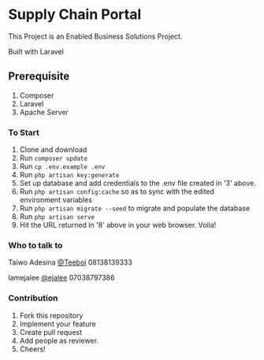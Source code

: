# Supply Chain Portal

This Project is an Enabled Business Solutions Project.

Built with Laravel

## Prerequisite

1. Composer
2. Laravel
3. Apache Server

### To Start

1. Clone and download
2. Run `composer update`
3. Run `cp .env.example .env`
4. Run `php artisan key:generate`
5. Set up database and add credentials to the .env file created in '3' above.
6. Run `php artisan config:cache` so as to sync with the edited environment variables
7. Run `php artisan migrate --seed` to migrate and populate the database
8. Run `php artisan serve`
9. Hit the URL returned in '8' above in your web browser. Voila!

### Who to talk to

Taiwo Adesina [@Teeboi](https://bitbucket.org/taiwoadesinaolajide) 08138139333

Iamejalee [@ejalee](https://bitbucket.org/ejalee) 07038797386

### Contribution

1. Fork this repository
2. Implement your feature
3. Create pull request
4. Add people as reviewer.
5. Cheers!
